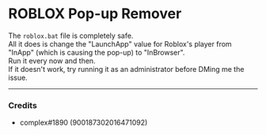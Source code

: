 # ROBLOX Pop-up Remover

The `roblox.bat` file is completely safe. <br>
All it does is change the "LaunchApp" value for Roblox's player from "InApp" (which is causing the pop-up) to "InBrowser". <br>
Run it every now and then. <br>
If it doesn't work, try running it as an administrator before DMing me the issue. <br>

---

### Credits
- complex#1890 (900187302016471092)
